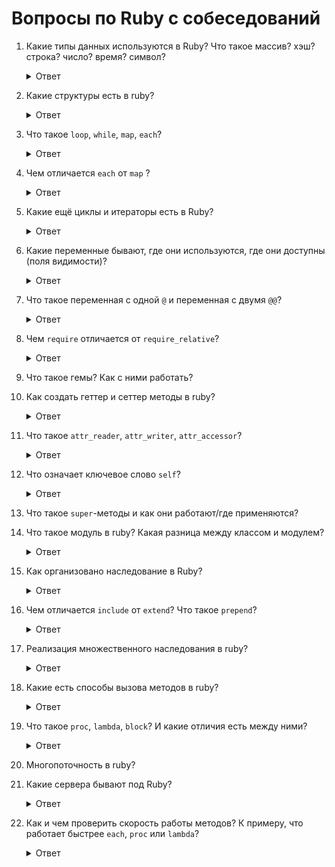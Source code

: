 # Вопросы по Ruby с собеседований

1. Какие типы данных используются в Ruby? Что такое массив? хэш? строка? число? время? символ?
    <details>
      <summary>Ответ</summary>
      
      #### Числа
      
      Числа (`Numeric`) в Ruby выглядят так:
      
      ``` rb
      5 # целое число Integer
      -12 # отрицательное целое число
      076 # восьмеричное число
      0b010 # двоичное число
      0x89 # шестнадцатиричное число
      4.5 # число с плавающей точкой Float
      2+3i # комплексное число Complex
      Rational(2, 3) # рациональная дробь ⅔ Rational
      ```
      
      #### Логический тип
         
      Логический (булевый) тип — это вариация на тему «да» или «нет». В Ruby он представлен двумя 
      предопределёнными переменными `true` («истина» или «да») и `false` («ложь» или «нет»).
      Появляется логический тип в результате логических операций или вызова логических методов (обычно заканчиваются на знак вопроса `?`).
      
      Чаще всего логический тип возникает как результат сравнения.
      
      `true` возвращает любой объект, в т.ч. `0`, за исключением `false` и `nil` (`nil` — это символ пустоты).
      
      #### Массивы
      
      Разработчики Ruby решили не реализовывать особых классов для динамических массивов, списков, стеков и тому подобного. 
      Они все это реализовали в массивах — структурах данных типа (или класса — в Ruby всё равно) `Array`. 
      Сделано это путём добавления специальных методов; например, методы `.push` и `.pop` для стека. 
      
      Особенности массивов в Ruby:
      
      * Нет ограничений (это общий принцип языка). Массивы могут быть сколь угодно длинными.
      * Динамичность: размер массива легко меняется.
      * Гетерогенность: один массив может хранить данные разных типов.
      * Библиотека итераторов на каждый случай жизни. Эта возможность позволяет не использовать циклы для обработки 
      данных в массивах, а, следовательно, избегать множества ошибок, связанных с неосторожным обращением с циклами. 
      Итераторы реализуются на высочайшем уровне.
      * Много других методов. Все элементарные задачи для массивов решаются вызовом нужного метода.
      
      ``` rb
      [1, 0, 740, 14, 25] # целочисленный массив
      
      ["a", "й", "6", 'Br', "Это массив строк"]
      
      [[1, 2], [3, 4]] # двумерный целочисленный массив; Матрица — это объект класса Matrix
      
      # Двумерный массив — это не матрица целых чисел
      ["1-й элемент смешанного массива", "7.343", [4, "вепрь"], [3, 67, 4326, 12, 3781357, 84221, "строка делает этот подмассив смешанным, но это не беда"]]
      
      array = ["Этот массив пойдёт в переменную array", "Як-цуп-цоп, парви каридулла"]
      ```
      
      #### Строки

      Стро́ки (`String`) — это ряды букв и других символов. В Ruby стро́ки используют наработки языка Perl. 

      Стро́ки начинаются и заканчиваются `"` (программистскими кавычками) или `'` (машинописным апострофом).

      Чаще [принято](https://github.com/rubocop-hq/ruby-style-guide#consistent-string-literals) использовать одинарные кавычки. Однако в случае интерполяции и применении спецсимволов таких, как `\t`, `\n`, `'`используются двойные.

      Вот небольшой список их возможностей: 
      * Нет ограничений. Длина строки́ может достигать поистине фантастических размеров.
      * Динамичность. Стро́ки можно расширять или уменьшать (для этого есть методы `+` и `[]`).
      * Любой объект преобразуется в строку (методы `.inspect` и `.to_s` есть у любого объекта).
      * Строка обладает обширной библиотекой методов, которые работают с правилами (это методы `.gsub`, `.match`, 
      `.scan`, `.split`).
      * Конкатенация и интерполяция

      ``` rb
      '2' + '2' #=> "22" # конкатенация

      name = 'Вася'
      "Привет, #{name}!" #=> "Привет, Вася" # интерполяция
      ```
      
      #### Ассоциативные массивы

      Ассоциативные массивы (класс `Hash`) подобны массивам упорядоченных пар.

      Работают они подобно словарям: фигурная скобка символизирует боковой вид на открытую книгу, а стрелка `=>` покажет читателю связь каждой сущности с какой-то другой. Вторая фигурная скобка говорит, что пора закрывать книгу.

      Структурными элементами хеша являются ключи и соответствующие им значения.

      ``` rb
      hash = { "мама" => "мыла раму", 807 => "Это число улыбается!" }

      hash["мама"] #=> "мыла раму"
      hash["807"] #=> nil
      hash[807] #=> "Это число улыбается!"
      ```

      При использовании хешей в качестве аргументов метода возможна запись без фигурных скобок, а если в качестве ключа используются символы, то и без стрелок.
      
      ``` rb
      Wife.new(age: 18, bust: 90, waist: 60, hips: 90)
      ```

      Ассоциативные массивы оставляют возможность хранения данных разного типа только в ассоциативном виде.  
      
      #### Диапазоны значений

      Чтобы было удобней получать подмассив или подстроку, был введён тип данных — диапазон (класс `Range`).

      Диапазон формируется тремя элементами: начало, конец и тип протяжённости (символ `..` или `...`).

      Начало и конец должны быть одного типа данных (одного класса) и быть перечислимыми, что значит, иметь метод `.succ` (succedent — «последующему»).

      Применение `..` подразумевает включение конечного элемента. Применение `...` исключает конечный элемент.

      Пример диапазонов:

      ``` rb
      "a".."z"
      "a"..."z" # то же, что и "a".."y"
      1..100
      1...100 # то же, что и 1..99
      ```

      Начиная с версии 2.6.0 вводится понятие бесконечного диапазона.

      Пример применения:

      ``` rb
      array[3..] # возвратит массив с элементами array, соответствующие индексом от 3-го до последнего 
      ```      

      #### Символы
      
      В Ruby есть особый класс `Symbol`. Синтаксически объекты этого класса обозначаются двоеточием.

      Например, `:a`, `:b`, `:symbol`.

      Символ похож на строку (`String`). Одно из главных отличий заключается в том, что у каждого символа есть только один экземпляр.

      Что это означает на практике? И в чём отличие от строки?

      Например, у нас есть такие объекты:

      ```
      a = "slovo"
      b = "slovo"
      c = "slovo"

      d = :slovo
      e = :slovo
      f = :slovo
      ```

      Дело в том, что в этом примере объекты `a`, `b` и `c` — это три разных объекта, они ссылаются на разные ячейки в памяти компьютера.

      А вот объекты `d`, `e` и `f` — это всё один объект. В этом легко убедиться:

      ```
      a.object_id #=> 47103948599080
      b.object_id #=> 47103948574540
      c.object_id #=> 47103948569400

      d.object_id #=> 1294428
      e.object_id #=> 1294428
      f.object_id #=> 1294428
      ```

      Символы часто используются в хэшах в качестве ключей. Одна из причин этого вытекает из свойств символов иметь лишь один экземпляр. Это позволяет экономить потребление памяти компьютера.

      Ещё одно свойство символов — статичность. Т.е. к ним нельзя применить методы, подобные `downcase` или `+`.

      И ещё одно важное применение символов, когда к ним применяется метод `to_proc`.

      ```
      downator = :downcase.to_proc
      downator.call('STROKA') #=> "stroka"
      ```

      Как это работает? Дело в том, что в переменной `downator` хранится блок `proc { |arg| arg.downcase }`

      На практике такое свойство часто применяют при операциях с массивами, например:

      ```
      ['STROKA', 'SLOVO'].map(&:downcase) #=> ["stroka", "slovo"]
      ```
    </details>

1. Какие структуры есть в ruby?

    <details>
      <summary>Ответ</summary>
      Что такое struct, abstract, open struct
      Структуры в Руби следующие:

      * `struct`
      * `abstract`
      * `openstruct`

      Структуры позволяют так же работать с методами по примеру полного аналога класса.  Полностью заменяют классы и возможно даже немного удобнее их. Но все пишут что не надо заменять структуры на классы полностью, они могут быть хороши только в не больших размерах и объемах коллекций.

      struct и open struct это упрощенная форма создания классов, в котором мы указываем что должно быть передано в struct для вывода программы.

      * struct — принимает четкое кол-во параметров для вывода программы.

      ``` rb
      person = :name, :age

      p.name = "Karthik"
      p.age = 30

      puts "Hello, I am #{p.name}, age #{p.age}"
      ```

      либо

      ``` rb
      person =  :name, :age

      p =  "Karthik", 30

      puts "Hello, I am #{p.name}, age #{p.age}"
      ```

      OpenStruct — не ругается, если параметров передано больше чем есть.

      ``` rb
      require 'ostruct'

      p.name= "Karthik"
      p.age = 30

      puts "Hello, I am #{p.name}, age #{p.age}"
      ```
    </details>

1. Что такое `loop`, `while`, `map`, `each`?

    <details>
      <summary>Ответ</summary>

      `loop`, `while` — это управляющие конструкции, создающие циклы, повторение кода по условию/без условий.

      `each`, `map` — итераторы, перебирают все элементы у объекта (унаследованы от `Numerable`).

      Итераторы — это методы, которые принимают блоки и выполняют код в блоках для элементов коллекций (массивов, интервалов или хэшей).

      https://www.rubyguides.com/ruby-tutorial/loops/

      https://www.rubyguides.com/2018/10/ruby-map-method/

      http://rubycode.ru/ruby/osnovy/57-chislovye-iteratory.html

      http://queirozf.com/entries/ruby-map-each-collect-inject-reject-select-quick-reference
    </details>

1. Чем отличается `each` от `map` ?

    <details>
      <summary>Ответ</summary>
      `each` занимается просто перебором, `map` занимается перебором и конечным выводом измененного массива, также можно `map` вызвать с помощью bang-метода для изменения исходного массива.
    </details>

1. Какие ещё циклы и итераторы есть в Ruby?

    <details>
      <summary>Ответ</summary>

      Циклы `until`, `for`

      Итераторы `times`, `upto`, `downto`, `step`

      https://i-love-ruby.gitlab.io/#_loops
    </details>

1. Какие переменные бывают, где они используются, где они доступны (поля видимости)?

    <details>
      <summary>Ответ</summary>

      Локальные переменные `variable` — локальная переменная, она доступна только в той области видимости, где была определена.

      Переменные экземпляра класса `@variable` — доступны только в методах экземпляра класса, где они определены. При первом вызове возвращают `nil`.

      Глобальные переменные `$variable` — область видимости — вся программа (опасно использовать, т.к. потом сложно изменить, где и кто её поменял).

      Переменные класса `@@variable` — область видимости — класс в котором они определены и все экземпляры данного класса.

      http://rubycode.ru/ruby/osnovy/54-oblast-vidimosti-i-tipy-obektov.html
    </details>

1. Что такое переменная с одной `@` и переменная с двумя `@@`?

    <details>
      <summary>Ответ</summary>

      Переменные экземпляра класса `@variable` — начинаются с `@`. Переменные экземпляра класса доступны в методах экземпляра класса, где они определены.

      Переменные класса `@@variable` — начинаются с двух символов `@`. Их область видимости — класс в котором они определены и все экземпляры данного класса.
    </details>

1. Чем `require` отличается от `require_relative`?

    <details>
      <summary>Ответ</summary>

      С возможностью указания абсолютного пути и относительного `require` подключает файлы/гемы по относительному пути в строгом соответствии `./1/ruby.rb`, начиная с корня приложения `require_relative` подключает файлы без относительного пути и без указания разрешения файла, запускает прогу из той же директории, где лежит файл запуска `require_relative '1/ruby.rb'`.

      http://ruby.qkspace.com/ruby-require-require_relative
    </details>

1. Что такое гемы? Как с ними работать?
1. Как создать геттер и сеттер методы в ruby?

    <details>
      <summary>Ответ</summary>
      C помощью методов

      - `attr_reader`
      - `attr_writer`
      - `attr_accessor` — объединяет attr_reader и attr_writer

      ``` rb
      class Tovar
        # Метод для установки цены
        def price=(price)
          @price = price
        end

        def price
          @price
        end
      end
      ```

      http://rubyclub.blogspot.com/2012/10/ruby_15.html

      http://findnerd.com/list/view/How-to-create-getter-and-setter-methods-in-Ruby/13615/
    </details>

1. Что такое `attr_reader`, `attr_writer`, `attr_accessor`?

    <details>
      <summary>Ответ</summary>
      Все классы наследуют методы `Module`.
      
      `attr_reader`, `attr_writer`, `attr_accessor` являются его методами.

      Что делают эти методы внутри класса?

      `attr_reader` создаёт переменную экземпляра и метод-геттер, который возвращает её значение

      Эти записи эквивалентны:

      ```
      attr_reader :name

      def name
        @name
      end
      ```

      `attr_writer` создаёт метод-сеттер, позволяющий изменять переменную экземпляра.

      Эти записи эквивалентны:

      ```
      attr_writer :name

      def name=(name)
        @name = name
      end
      ```

      `attr_accessor` объединяет функционал `attr_reader` и `attr_writer`.

      http://ruby-doc.org/core-2.5.1/Module.html#method-i-attr_reader

      http://ruby-doc.org/core-2.5.1/Module.html#method-i-attr_writer

      http://ruby-doc.org/core-2.5.1/Module.html#method-i-attr_accessor
    </details>

1. Что означает ключевое слово `self`?

    <details>
      <summary>Ответ</summary>
      `self` относится к самому объекту, вызывает сам себя, без создания класса. Обычно применяется к методам внутри класса, чтобы можно вызвать без создания нового экземпляра класса.

      Так же можно сообщить что все методы будут `self`, делается с помощью `class << self`.
    </details>

1. Что такое `super`-методы и как они работают/где применяются?
1. Что такое модуль в ruby? Какая разница между классом и модулем?

    <details>
      <summary>Ответ</summary>
      Модули в Руби похожи на классы в том, что они содержат набор методов, константы, другие модули и определения классов.

      Модули задаются как классы, только слово `module` используется вместо `class`.

      В отличие от классов создать объекты на основе модуля нельзя, модуль не может иметь подклассы. Вместо этого вы добавляете недостающую функциональность класса или отдельного объекта с помощью модуля.

      Модули – одиночки, нет иерархии и наследования.

      https://habr.com/post/49353/
    </details>

1. Как организовано наследование в Ruby?

    <details>
      <summary>Ответ</summary>

      Наследование в Ruby – прямое. У каждого класса может быть только один родительский класс.

      Синтаксический сахар:

      ``` rb
      class Animal
      end

      class Dog < Animal
      end
      ```

      В Ruby всё в конечном счёте принадлежит классу `BasicObject`.
      
      ``` rb
      str = "Я - строка"
      str.class #=> String
      str.class.superclass #=> Object
      str.class.superclass.superclass #=> BasicObject
      ```

      Однако в Ruby можно сымитировать множественное наследование с помощью модулей, подключая их при помощи include/extend.
    </details>

1. Чем отличается `include` от `extend`? Что такое `prepend`?

    <details>
      <summary>Ответ</summary>

      * `include` — необходимо создать экземпляр класса, чтобы задействовать логику модуля;
      * `extend` — позволяет включить дополнительное расширение или функциональность без создания экземпляра класса, непосредственно в используемом классе.

      https://habr.com/post/143483/

      https://inet777.ru/comments/8436/metod-module-prepend-v-ruby-2

      C помощью `prepend` методы модуля устанавливаются первоочередными при поиске метода в классе, в который включен модуль.
    </details>

1. Реализация множественного наследования в ruby?

    <details>
      <summary>Ответ</summary>
      Реализация возможна через module с помощью подключения `include`/`extend`.
    </details>

1. Какие есть способы вызова методов в ruby?

    <details>
      <summary>Ответ</summary>
      * `.call` — не может вызвать методы без нового класса

      * `.send` — может вызвать методы без нового класса

      * `.eval` — не используется, так как очень медленный
      http://quabr.com/35400337/ruby-send-vs-call-method
    </details>

1. Что такое `proc`, `lambda`, `block`? И какие отличия есть между ними?

    <details>
      <summary>Ответ</summary>
      Это анонимные функции, которые представляют из себя блоки.

      `lambda` требует чтобы кол-во аргументов в блоке, соответствовало преданным в блок, так же `lambda` возвращает значение без блока, можно вызвать на переменной метод `call` и передать к примеру `return 'any'`, `lambda` выведет.

      `proc` не требует и может работать без передачи аргументов, но не может вызваться методом `call` и вернуть переданное значение методом `return`.

      `block` это кусочек ruby кода, который заключен в фигурные скобки и блок выполняется для каждого массива значений.
    </details>

1. Многопоточность в ruby?
1. Какие сервера бывают под Ruby?

    <details>
      <summary>Ответ</summary>
      https://www.8host.com/blog/kratkij-obzor-veb-serverov-dlya-prilozhenij-ruby/
    </details>

1. Как и чем проверить скорость работы методов? К примеру, что работает быстрее `each`, `proc` или `lambda`?
    <details>
      <summary>Ответ</summary>
      Существуют гемы для сравнения скорости работы методов, например, `benchmark-ips`.
      С учётом особенностей синтаксиса гема пишется код, в котором тестируются выбранные методы. При запуске программа тестируют производительность методов с указанием разницы в процентах.
      https://github.com/evanphx/benchmark-ips
    </details>
